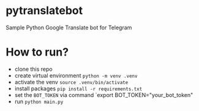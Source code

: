 # pytranslatebot

Sample Python Google Translate bot for Telegram

# How to run?

- clone this repo
- create virtual environment `python -m venv .venv`
- activate the venv `source .venv/bin/activate`
- install packages `pip install -r requirements.txt`
- set the `BOT_TOKEN` via command `export BOT_TOKEN="your_bot_token"
- run `python main.py`
